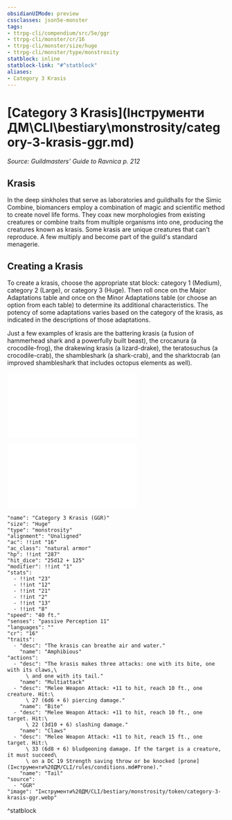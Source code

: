 ```yaml
---
obsidianUIMode: preview
cssclasses: json5e-monster
tags:
- ttrpg-cli/compendium/src/5e/ggr
- ttrpg-cli/monster/cr/16
- ttrpg-cli/monster/size/huge
- ttrpg-cli/monster/type/monstrosity
statblock: inline
statblock-link: "#^statblock"
aliases:
- Category 3 Krasis
---
```

# [Category 3 Krasis](Інструменти ДМ\CLI\bestiary\monstrosity/category-3-krasis-ggr.md)
*Source: Guildmasters' Guide to Ravnica p. 212*  

## Krasis

In the deep sinkholes that serve as laboratories and guildhalls for the Simic Combine, biomancers employ a combination of magic and scientific method to create novel life forms. They coax new morphologies from existing creatures or combine traits from multiple organisms into one, producing the creatures known as krasis. Some krasis are unique creatures that can't reproduce. A few multiply and become part of the guild's standard menagerie.

## Creating a Krasis

To create a krasis, choose the appropriate stat block: category 1 (Medium), category 2 (Large), or category 3 (Huge). Then roll once on the Major Adaptations table and once on the Minor Adaptations table (or choose an option from each table) to determine its additional characteristics. The potency of some adaptations varies based on the category of the krasis, as indicated in the descriptions of those adaptations.

Just a few examples of krasis are the battering krasis (a fusion of hammerhead shark and a powerfully built beast), the crocanura (a crocodile-frog), the drakewing krasis (a lizard-drake), the teratosuchus (a crocodile-crab), the shambleshark (a shark-crab), and the sharktocrab (an improved shambleshark that includes octopus elements as well).

![Major Adaptations](Інструменти%20ДМ/CLI/tables/major-adaptations-ggr.md)

![Minor Adaptations](Інструменти%20ДМ/CLI/tables/minor-adaptations-ggr.md)

```statblock
"name": "Category 3 Krasis (GGR)"
"size": "Huge"
"type": "monstrosity"
"alignment": "Unaligned"
"ac": !!int "16"
"ac_class": "natural armor"
"hp": !!int "287"
"hit_dice": "25d12 + 125"
"modifier": !!int "1"
"stats":
  - !!int "23"
  - !!int "12"
  - !!int "21"
  - !!int "2"
  - !!int "13"
  - !!int "8"
"speed": "40 ft."
"senses": "passive Perception 11"
"languages": ""
"cr": "16"
"traits":
  - "desc": "The krasis can breathe air and water."
    "name": "Amphibious"
"actions":
  - "desc": "The krasis makes three attacks: one with its bite, one with its claws,\
      \ and one with its tail."
    "name": "Multiattack"
  - "desc": "Melee Weapon Attack: +11 to hit, reach 10 ft., one creature. Hit:\
      \ 27 (6d6 + 6) piercing damage."
    "name": "Bite"
  - "desc": "Melee Weapon Attack: +11 to hit, reach 10 ft., one target. Hit:\
      \ 22 (3d10 + 6) slashing damage."
    "name": "Claws"
  - "desc": "Melee Weapon Attack: +11 to hit, reach 15 ft., one target. Hit:\
      \ 33 (6d8 + 6) bludgeoning damage. If the target is a creature, it must succeed\
      \ on a DC 19 Strength saving throw or be knocked [prone](Інструменти%20ДМ/CLI/rules/conditions.md#Prone)."
    "name": "Tail"
"source":
  - "GGR"
"image": "Інструменти%20ДМ/CLI/bestiary/monstrosity/token/category-3-krasis-ggr.webp"
```
^statblock